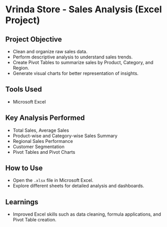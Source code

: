 # Vrinda Store - Sales Analysis (Excel Project)

## Project Objective
- Clean and organize raw sales data.
- Perform descriptive analysis to understand sales trends.
- Create Pivot Tables to summarize sales by Product, Category, and Region.
- Generate visual charts for better representation of insights.

## Tools Used
- Microsoft Excel

## Key Analysis Performed
- Total Sales, Average Sales
- Product-wise and Category-wise Sales Summary
- Regional Sales Performance
- Customer Segmentation
- Pivot Tables and Pivot Charts

## How to Use
- Open the `.xlsx` file in Microsoft Excel.
- Explore different sheets for detailed analysis and dashboards.

## Learnings
- Improved Excel skills such as data cleaning, formula applications, and Pivot Table creation.
